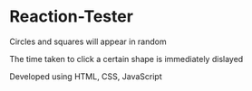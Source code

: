 # Reaction-Tester

Circles and squares will appear in random

The time taken to click a certain shape is immediately dislayed

Developed using HTML, CSS, JavaScript
